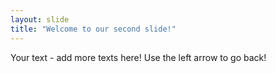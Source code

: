 ```yaml
---
layout: slide
title: "Welcome to our second slide!"
---
```

Your text - add more texts here!
Use the left arrow to go back!
